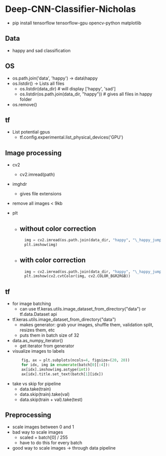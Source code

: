 # Deep-CNN-Classifier-Nicholas

- pip install tensorflow tensorflow-gpu opencv-python matplotlib

## Data

- happy and sad classification

## OS

- os.path.join('data', 'happy') -> data\\happy
- os.listdir() -> Lists all files
  - os.listdir(data_dir) # will display ['happy', 'sad']
  - os.listdir(os.path.join(data_dir, "happy")) # gives all files in happy folder
- os.remove()

## tf

- List potential gpus
  - tf.config.experimental.list_physical_devices('GPU')

## Image processing

- cv2
  - cv2.imread(path)
- imghdr
  - gives file extensions
- remove all images < 9kb
- plt

  - ## without color correction
    ```python
      img = cv2.imread(os.path.join(data_dir, "happy", "\_happy_jumping_on_beach-40815.jpg"))
      plt.imshow(img)
    ```
  - ## with color correction
    ```python
      img = cv2.imread(os.path.join(data_dir, "happy", "\_happy_jumping_on_beach-40815.jpg"))
      plt.imshow(cv2.cvtColor(img, cv2.COLOR_BGR2RGB))
    ```

## tf

- for image batching
  - can use tf.keras.utils.image_dataset_from_directory("data") or tf.data.Dataset api
- tf.keras.utils.image_dataset_from_directory("data")
  - makes generator: grab your images, shuffle them, validation split, resizes them, etc
  - puts them in batch size of 32
- data.as_numpy_iterator()
  - get iterator from generator
- visualize images to labels
  ```python
      fig, ax = plt.subplots(ncols=4, figsize=(20, 20))
      for idx, img in enumerate(batch[0][:4]):
      ax[idx].imshow(img.astype(int))
      ax[idx].title.set_text(batch[1][idx])
  ```
- take vs skip for pipeline
  - data.take(train)
  - data.skip(train).take(val)
  - data.skip(train + val).take(test)

## Preprocessing

- scale images between 0 and 1
- bad way to scale images
  - scaled = batch[0] / 255
  - have to do this for every batch
- good way to scale images -> through data pipeline
